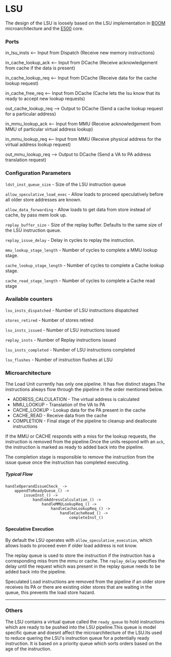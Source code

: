 # LSU
The design of the LSU is loosely based on the LSU implementation in [BOOM](https://docs.boom-core.org/en/latest/sections/load-store-unit.html) microarchitecture and the [E500](https://www.nxp.com/docs/en/reference-manual/E500CORERM.pdf) core.

### Ports
in_lsu_insts         <-- Input from Dispatch (Receive new memory instructions)

in_cache_lookup_ack  <-- Input from DCache (Receive acknowledgement from cache if the data is present)

in_cache_lookup_req  <-- Input from DCache (Receive data for the cache lookup request)

in_cache_free_req    <-- Input from DCache (Cache lets the lsu know that its ready to accept new lookup requests)

out_cache_lookup_req --> Output to DCache (Send a cache lookup request for a particular address)

in_mmu_lookup_ack    <-- Input from MMU (Receive acknowledgement from MMU  of particular virtual address lookup)

in_mmu_lookup_req    <-- Input from MMU (Receive physical address for the virtual address lookup request)

out_mmu_lookup_req   --> Output to DCache (Send a VA to PA address translation request)


### Configuration Parameters
`ldst_inst_queue_size` - Size of the LSU instruction queue

`allow_speculative_load_exec` - Allow loads to proceed speculatively before all older store addresses are known.

`allow_data_forwarding` - Allow loads to get data from store instead of cache, by pass mem look up.

`replay_buffer_size` - Size of the replay buffer. Defaults to the same size of the LSU instruction queue.

`replay_issue_delay` - Delay in cycles to replay the instruction.

`mmu_lookup_stage_length` - Number of cycles to complete a MMU lookup stage.

`cache_lookup_stage_length` - Number of cycles to complete a Cache lookup stage.

`cache_read_stage_length` - Number of cycles to complete a Cache read stage

### Available counters
`lsu_insts_dispatched` - Number of LSU instructions dispatched

`stores_retired` - Number of stores retired

`lsu_insts_issued` - Number of LSU instructions issued

`replay_insts`  - Number of Replay instructions issued

`lsu_insts_completed` - Number of LSU instructions completed

`lsu_flushes` - Number of instruction flushes at LSU

### Microarchitecture
The Load Unit currently has only one pipeline. It has five distinct stages.The instructions always flow through the pipeline in the order mentioned below.

- ADDRESS_CALCULATION - The virtual address is calculated
- MMU_LOOKUP - Translation of the VA to PA
- CACHE_LOOKUP - Lookup data for the PA present in the cache
- CACHE_READ - Receive data from the cache
- COMPLETION - Final stage of the pipeline to cleanup and deallocate instructions

If the MMU or CACHE responds with a miss for the lookup requests, the instruction is removed from the pipeline.Once the units respond with an `ack`, the instruction is marked as ready to added back into the pipeline.

The completion stage is responsible to remove the instruction from the issue queue once the instruction has completed executing.

##### Typical Flow
```
handleOperandIssueCheck_ -> 
    appendToReadyQueue_() -> 
        issueInst_() ->
            handleAddressCalculation_() ->
                handleMMULookupReq_() ->
                    handleCacheLookupReq_() ->
                        handleCacheRead_() ->
                            completeInst_()
```
#### Speculative Execution
By default the LSU operates with `allow_speculative_execution`, which allows loads to proceed even if older load address is not know.

The replay queue is used to store the instruction if the instruction has a corresponding miss from the mmu or cache.
The `replay_delay` specifies the delay until the request which was present in the replay queue needs to be added back into the pipeline.

Speculated Load instructions are removed from the pipeline if an older store receives its PA or there are existing older stores that are waiting in the queue, this prevents the load store hazard.

---
### Others
The LSU contains a virtual queue called the `ready_queue` to hold instructions which are ready to be pushed into the LSU pipeline.This queue is model specific queue and doesnt affect the microarchitecture of the LSU.Its used to reduce quering the LSU's instruction queue for a potentially ready instruction.
It is based on a priority queue which sorts orders based on the age of the instruction.
